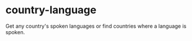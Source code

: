 # country-language
Get any country's spoken languages or find countries where a language is spoken.
